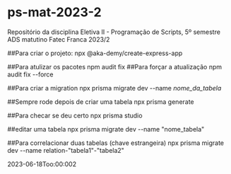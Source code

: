 # ps-mat-2023-2
Repositório da disciplina Eletiva II - Programação de Scripts, 5º semestre ADS matutino Fatec Franca 2023/2

##Para criar o projeto:
    npx @aka-demy/create-express-app

##Para atulizar os pacotes
    npm audit fix
##Para forçar a atualização
    npm audit fix --force

##Para criar a migration
    npx prisma migrate dev --name _nome_da_tabela_

##Sempre rode depois de criar uma tabela
    npx prisma generate

##Para checar se deu certo
    npx prisma studio

##editar uma tabela
npx prisma migrate dev --name "nome_tabela"

##Para correlacionar duas tabelas (chave estrangeira)
    npx prisma migrate dev --name relation-"tabela1"-"tabela2"

2023-06-18Too:00:002
##

